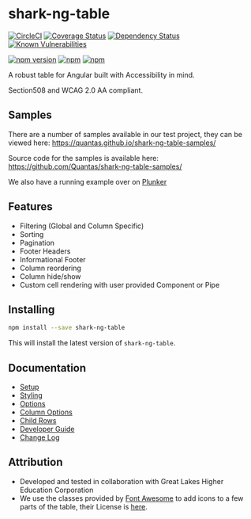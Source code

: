 # shark-ng-table

[![CircleCI](https://circleci.com/gh/Quantas/shark-ng-table.svg?style=shield)](https://circleci.com/gh/Quantas/shark-ng-table)
[![Coverage Status](https://coveralls.io/repos/github/Quantas/shark-ng-table/badge.svg?branch=master)](https://coveralls.io/github/Quantas/shark-ng-table?branch=master)
[![Dependency Status](https://david-dm.org/quantas/shark-ng-table.svg)](https://david-dm.org/quantas/shark-ng-table)
[![Known Vulnerabilities](https://snyk.io/test/github/Quantas/shark-ng-table/badge.svg)](https://snyk.io/test/github/Quantas/shark-ng-table)

[![npm version](https://badge.fury.io/js/shark-ng-table.svg)][npm-badge-url]
[![npm](https://img.shields.io/npm/l/shark-ng-table.svg)][npm-badge-url]
[![npm](https://img.shields.io/npm/dm/shark-ng-table.svg)][npm-badge-url]

[npm-badge-url]: https://www.npmjs.com/package/shark-ng-table

A robust table for Angular built with Accessibility in mind.

Section508 and WCAG 2.0 AA compliant.

## Samples

There are a number of samples available in our test project, they can be viewed here: https://quantas.github.io/shark-ng-table-samples/

Source code for the samples is available here: https://github.com/Quantas/shark-ng-table-samples/

We also have a running example over on [Plunker](https://embed.plnkr.co/Xus5zm/)

## Features

- Filtering (Global and Column Specific)
- Sorting
- Pagination
- Footer Headers
- Informational Footer
- Column reordering
- Column hide/show
- Custom cell rendering with user provided Component or Pipe

## Installing

```bash
npm install --save shark-ng-table
```

This will install the latest version of `shark-ng-table`.

## Documentation

 - [Setup <shark-table>](docs/setup.md)
 - [Styling <shark-table>](docs/styling.md)
 - [<shark-table> Options](docs/shark-table-options.md)
 - [Column Options](docs/column-options.md)
 - [Child Rows](docs/child-rows.md)
 - [Developer Guide](docs/developers.md)
 - [Change Log](CHANGELOG.md)
 
## Attribution

 - Developed and tested in collaboration with Great Lakes Higher Education Corporation
 - We use the classes provided by [Font Awesome](https://fontawesome.com/) to add icons to a few parts of the table, their License is [here](https://fontawesome.com/license).